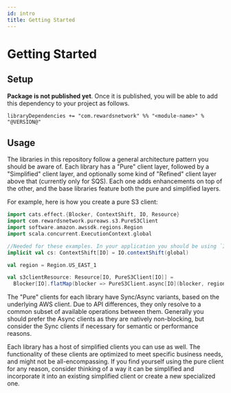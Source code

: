 ```yaml
---
id: intro
title: Getting Started
---
```

# Getting Started
## Setup
**Package is not published yet**. Once it is published, you will be able to add this dependency to your project as follows.
```
libraryDependencies += "com.rewardsnetwork" %% "<module-name>" % "@VERSION@"
```

## Usage
The libraries in this repository follow a general architecture pattern you should be aware of.
Each library has a "Pure" client layer, followed by a "Simplified" client layer, and optionally some kind of "Refined" client layer above that (currently only for SQS).
Each one adds enhancements on top of the other, and the base libraries feature both the pure and simplified layers.

For example, here is how you create a pure S3 client:
```scala mdoc:silent
import cats.effect.{Blocker, ContextShift, IO, Resource}
import com.rewardsnetwork.pureaws.s3.PureS3Client
import software.amazon.awssdk.regions.Region
import scala.concurrent.ExecutionContext.global

//Needed for these examples. In your application you should be using `IOApp` and not need to define this.
implicit val cs: ContextShift[IO] = IO.contextShift(global)

val region = Region.US_EAST_1

val s3clientResource: Resource[IO, PureS3Client[IO]] =
  Blocker[IO].flatMap(blocker => PureS3Client.async[IO](blocker, region))
```

The "Pure" clients for each library have Sync/Async variants, based on the underlying AWS client.
Due to API differences, they only resolve to a common subset of available operations between them.
Generally you should prefer the Async clients as they are natively non-blocking, but consider the Sync clients if necessary for semantic or performance reasons.

Each library has a host of simplified clients you can use as well.
The functionality of these clients are optimized to meet specific business needs, and might not be all-encompassing.
If you find yourself using the pure client for any reason, consider thinking of a way it can be simplified and incorporate it into an existing simplified client or create a new specialized one.